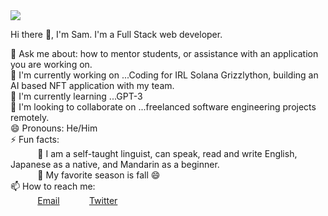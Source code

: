 <img src="https://images.unsplash.com/photo-1610208645766-b39debd72c9e?ixlib=rb-1.2.1&ixid=MnwxMjA3fDB8MHxwaG90by1wYWdlfHx8fGVufDB8fHx8&auto=format&fit=crop&w=975&h=300&q=80"/>
 
Hi there 👋, I'm Sam. I'm a Full Stack web developer.
 
💬 Ask me about: how to mentor students, or assistance with an application you are working on. <br>
🔭 I'm currently working on ...Coding for IRL Solana Grizzlython, building an AI based NFT application with my team.<br>
🌱 I'm currently learning ...GPT-3<br>
👯 I'm looking to collaborate on ...freelanced software engineering projects remotely.<br>
😄 Pronouns: He/Him <br>
⚡ Fun facts:<br>
&nbsp;&nbsp;&nbsp;&nbsp;&nbsp;&nbsp;&nbsp;&nbsp;&nbsp;&nbsp; :musical_note:  I am a self-taught linguist, can speak, read and write English, Japanese as a native, and Mandarin as a beginner.<br>
&nbsp;&nbsp;&nbsp;&nbsp;&nbsp;&nbsp;&nbsp;&nbsp;&nbsp;&nbsp; :fallen_leaf: My favorite season is fall :smile: <br>
📫 How to reach me: <br>
&nbsp;&nbsp;&nbsp;&nbsp;&nbsp;&nbsp;&nbsp;&nbsp;&nbsp;&nbsp; [Email](svbcoder2009@icloud.com)
&nbsp;&nbsp;&nbsp;&nbsp;&nbsp;&nbsp;&nbsp;&nbsp;&nbsp;&nbsp; [Twitter](https://www.twitter.com/svbcoder) 
